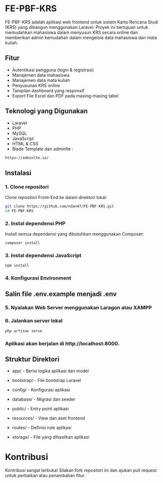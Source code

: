 # FE-PBF-KRS

FE-PBF-KRS adalah aplikasi web frontend untuk sistem Kartu Rencana Studi (KRS) yang dibangun menggunakan Laravel. Proyek ini bertujuan untuk memudahkan mahasiswa dalam menyusun KRS secara online dan memberikan admin kemudahan dalam mengelola data mahasiswa dan mata kuliah.

## Fitur

-   Autentikasi pengguna (login & registrasi)
-   Manajemen data mahasiswa
-   Manajemen data mata kuliah
-   Penyusunan KRS online
-   Tampilan dashboard yang responsif
-   Export File Excel dan PDF pada masing-masing tabel

## Teknologi yang Digunakan

-   Laravel
-   PHP
-   MySQL
-   JavaScript
-   HTML & CSS
-   Blade Template dari adminlte :

```bash
https://adminlte.io/
```

## Instalasi

### 1. Clone repositori

Clone repositori Front-End ke dalam direktori lokal:

```bash
git clone https://github.com/ndan47/FE-PBF-KRS.git
cd FE-PBF-KRS
```

### 2. Instal dependensi PHP

Install semua dependensi yang dibutuhkan menggunakan Composer:

```bash
composer install
```

### 3. Instal dependensi JavaScript

```bash
npm install
```

### 4. Konfigurasi Environment

## Salin file .env.example menjadi .env

### 5. Nyalakan Web Server menggunakan Laragon atau XAMPP

### 6. Jalankan server lokal

```bash
php artisan serve
```

### Aplikasi akan berjalan di http://localhost:8000.

## Struktur Direktori

-   app/ - Berisi logika aplikasi dan model

-   bootstrap/ - File bootstrap Laravel

-   config/ - Konfigurasi aplikasi

-   database/ - Migrasi dan seeder

-   public/ - Entry point aplikasi

-   resources/ - View dan aset frontend

-   routes/ - Definisi rute aplikasi

-   storage/ - File yang dihasilkan aplikasi

###

# Kontribusi

Kontribusi sangat terbuka! Silakan fork repositori ini dan ajukan pull request untuk perbaikan atau penambahan fitur.
